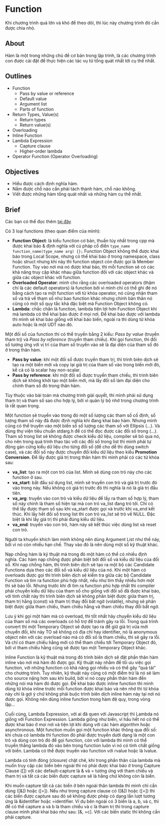 # Function
Khi chương trình quá lớn và khó để theo dõi, thì lúc này chương trình đó cần được chia nhỏ.

## About
Hàm là một trong những chủ đề cơ bản trong lập trình, là các chương trình con được cài đặt để thực hiện các tác vụ từ tổng quát nhất tới cụ thể nhất.

## Outlines
- Function
  - Pass by value or reference
  - Default value
  - Argument list
  - Parts of function
- Return Types, Value(s)
  - Return types
  - Return value(s)
- Overloading
- Inline Function
- Lambda Expression
  - Capture clause
  - Higher-order lambda
- Operator Function (Operator Overloading)

## Objectives
- Hiểu được cách định nghĩa hàm.
- Nắm được chỗ nào cần phải tách thành hàm, chỗ nào không.
- Viết được những hàm tổng quát nhất và những hàm cụ thể nhất.

## Brief
Các bạn có thể đọc thêm [tại đây](https://docs.google.com/document/d/1ygMhXyB1vk91v6ScR7fawFHIc9EaheaLcN2ce6exGIc/edit?usp=sharing)

Có 3 loại functions (theo quan điểm của mình):
- __Function Object__: là kiểu function cơ bản, thuần túy nhất trong cpp mà được khai báo & định nghĩa với cú pháp cổ điển `type_name function_name(type_name arg) {};` Function Object không thể được khai báo trong Local Scope, nhưng có thể khai báo ở trong namespace, class hoặc struct nhưng khi này thì function object còn được gọi là Member Function. Tùy vào nơi mà nó được khai báo, thì mỗi function sẽ có các khả năng truy cập khác nhau giữa function đối với các object khác và giữa các object khác với function.
- __Overloaded Operator__: mình cho rằng các overloaded operators (thậm chí là các default operators) là function bởi vì mình chỉ có thể ghi đè nó bằng cách tạo ra một function với từ khóa operator, nó cũng nhận tham số và trả về tham số như bao function khác nhưng chính bản thân nó cũng có một số quy tắc khá đặc biệt mà Function Object không có.
- __Lambda__: chắc chắn là function, lambda tiện lợi hơn Function Object khi mà lambda có thể khai báo được ở mọi nơi. Để khai báo được với lambda thì mình sẽ khai báo giống với khai báo biến, ngoài ra thì dùng từ khóa auto hoặc là một UDT nào đó.

Một đối số của function thì có thể truyền bằng 2 kiểu: _Pass by value_ (truyền tham trị) và _Pass by reference_ (truyền tham chiếu). Khi gọi function, thì đối số tương ứng với vị trí của tham số truyền vào sẽ là đại diện của tham số đó ở trong thân hàm. 

- __Pass by value__: khi một đối số được truyền tham trị, thì trình biên dịch sẽ tạo ra một biến mới và copy lại giá trị của tham số vào trong biến mới đó, kể cả có là scalar hay non-scalar.
- __Pass by reference__: khi một đối số được truyền tham chiếu, thì trình biên dịch sẽ không khởi tạo một biến mới, mà lấy đối số làm đại diện cho chính tham số đó trong thân hàm.

Tùy thuộc vào bài toán mà chương trình giải quyết, thì mình phải sử dụng tham trị và tham số sao cho hợp lý, bởi vì quản lý bộ nhớ trong chương trình là rất quan trọng.

Một function sẽ truyền vào trong đó một số lượng các tham số cố định, số lượng tham số này đã được định nghĩa khi đang khai báo hàm. Nhưng mình cũng có thể truyền vào một biến số số lượng các tham số với Ellipsis (...). Và dùng thư viện tiêu chuẩn stdarg.h để có thể đọc được các đối số trong (...). Tham số trong list sẽ không được check kiểu dữ liệu, compiler sẽ bỏ qua nó, cho nên trong quá trình thao tác với các đối số trong list thì mình phải tự động gán cứng kiểu dữ liệu cho từng đối số (để cho dễ thì dùng switch case), và các đối số này được chuyển đối kiểu dữ liệu theo kiểu __Promotion Conversion__. Để lấy được giá trị trong thân hàm thì mình phải có các từ khóa sau:
- __va_list__: tạo ra một con trỏ của list. Mình sẽ dùng con trỏ này cho các function ở sau.
- __va_start__: bắt đầu sử dụng list, mình sẽ truyền con trỏ và giá trị trước đó vào trong này. Nếu không có giá trị trước đó thì nghĩa là nó là giá trị đầu tiên.
- __va_arg__: truyền vào con trỏ và kiểu dữ liệu để lấy ra tham số hợp lý, tham số này chính là tham số hiện tại mà con trỏ va_list đang trỏ tới. Chỉ có thể lấy được tham số sau khi va_start được gọi và trước khi va_end kết thúc. Khi lấy hết đối số trong list thì con trỏ va_list sẽ trỏ về NULL. Đặc biệt là khi lấy giá trị thì phải đúng kiểu dữ liệu.
- __va_end__: truyền vào con trỏ, hàm này sẽ kết thúc việc dùng list và reset con trỏ.

Người ta khuyến khích làm mình không nên dùng Argument List như thế này, bởi vì nó còn nhiều hạn chế. Thay vào đó là nên dùng một số kỹ thuật khác.

Nạp chồng hàm là kỹ thuật mà trong đó một hàm có thể có nhiều định nghĩa. Các hàm nạp chồng được phân biệt bởi đối số và kiểu dữ liệu của đối số. Khi nạp chồng hàm, thì trình biên dịch sẽ tạo ra một bộ các Candidate Functions dựa theo các đối số và kiểu dữ liệu của nó. Khi một hàm có overloads được gọi thì trình biên dịch sẽ kiểm tra giữa các bộ Candidate Function và tìm ra function phù hợp nhất, nếu như tìm thấy nhiều hơn một thì sẽ báo lỗi. Nhưng trước khi đi tìm ra function phù hợp nhất thì compiler phải chuyển kiểu dữ liệu của tham số cho giống với đối số đã được khai báo, với tính chất này thì trình biên dịch sẽ không phân biệt được giữa tham trị, tham trị hằng (const) và tham trị thay đổi bất ngờ (volatile), nhưng sẽ phân biệt được giữa tham chiếu, tham chiếu hằng và tham chiếu thay đổi bất ngờ.

Lưu ý khi gọi một hàm mà có overload, thì tốt nhất hãy chuyển kiểu dữ liệu của tham số mà các overloads có hỗ trợ để tránh gây ra lỗi. Trong quá trình convert thì một Temporary Object sẽ được tạo ra để giữ giá trị vừa mới chuyển đối, khi này TO sẽ không có địa chỉ hay identifier, nó là anonymous object nên với các overload nào mà có đối số là tham chiếu, thì sẽ gây ra lỗi. Và chỉ có tham chiếu hằng mới có thể tham chiếu tới Temporary Object đó, bởi vì tham chiếu hằng cũng sẽ được tạo một Temporary Object khác.

Inline Function là kỹ thuật mà trong đó trình biên dịch sẽ đặt phần thân hàm inline vào nơi mà hàm đó được gọi. Kỹ thuật này nhằm để tối ưu việc gọi function, với những function có khả năng gọi nhiều và có thể gây “quá tải” cho chương trình. Tuy nhiên, kỹ thuật này cũng có một điểm trừ là nó sẽ làm cho source nặng hơn sau khi build, bởi vì nó copy phần thân hàm đến những nói mà hàm đó được gọi. Để khai báo được inline function thì mình dùng từ khóa inline trước mỗi function được khai báo và nên nhớ thì từ khóa này chỉ là gợi ý chứ không phải buộc trình biên dịch inline hàm này tại nơi nó được gọi. Không nên dùng inline function trong hàm đệ quy, trong vòng lặp...

Cuối cùng, Lambda Expression, với ai đã quen với Javascript thì Lambda nó giống với Function Expression. Lambda giống như biến, vì hầu hết nó có thể được khai báo ở mọi nơi và tiện lợi khi dùng với các hàm algorithm hoặc asynchronous. Một function muốn gọi một function khác thông qua đối số: khi chưa có lambda thì function đó phải được truyền dưới dạng là một con trỏ và dùng con trỏ đó để gọi function, còn với lambda thì mình có thể truyền thẳng lambda đó vào bên trong function luôn vì nó có tính chất giống với biến. Lambda có thể được truyền vào function với rvalue hoặc là lvalue.

Lambda có tính đóng (closure) chặt chẽ, khi trong phần thân của lambda mà muốn truy cập các biến bên ngoài thì nó phải được khai báo ở trong Capture Clause ([]) với các default-capture là & và = tương ứng với tham chiếu và tham trị và tất cả các biến được capture sẽ là hằng chứ không còn là biến.

Khi muốn capture tất cả các biến ở bên ngoài thân lambda thì mình chỉ cần dùng ([&]) hoặc ([=]). Nếu như trong capture clause có ([&]) hoặc ([=]) thì các biến được capture sau đó sẽ không được phép có dạng lần lượt tương ứng là &identifier hoặc =identifier. Ví dụ bên ngoài có 3 biến là a, b, và c, thì để có thể capture a và b là tham chiếu và c là tham trị thì trong capture clause mình phải khai báo như sau: [&, =c]. Với các biến static thì không cần phải capture.